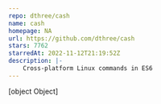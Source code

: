```yaml
---
repo: dthree/cash
name: cash
homepage: NA
url: https://github.com/dthree/cash
stars: 7762
starredAt: 2022-11-12T21:19:52Z
description: |-
    Cross-platform Linux commands in ES6
---
```


[object Object]
